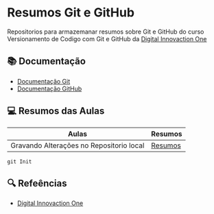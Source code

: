 # Resumos Git e GitHub

Repositorios para armazemanar resumos sobre Git e GitHub do curso Versionamento de Codigo com Git e GitHub da [Digital Innovaction One](https://www.dio.me)

## 📚 Documentação
- [Documentação Git](https://git-scm.com/doc)
- [Documentação GitHub](https://docs.github.com/pt)

## 💻 Resumos das Aulas

| Aulas | Resumos |
|-------|--------|
|Gravando Alterações no Repositorio local | [Resumos]() |

```
git Init
```

## 🔍 Refeências
- [Digital Innovaction One](https://www.dio.me)